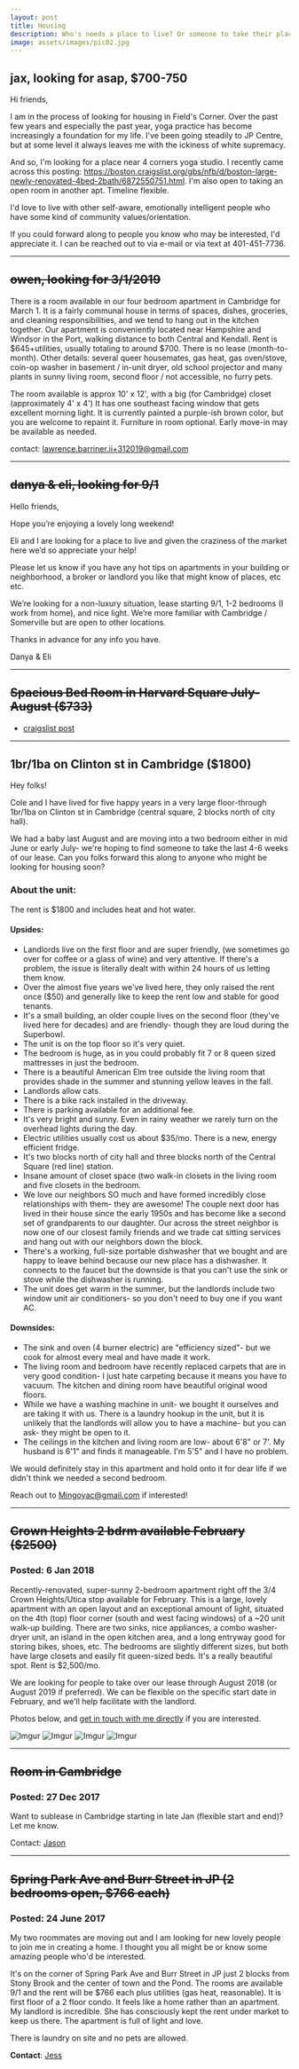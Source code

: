 ```yaml
---
layout: post
title: Housing
description: Who's needs a place to live? Or someone to take their place?
image: assets/images/pic02.jpg
---
```


## jax, looking for asap, $700-750

Hi friends, 

I am in the process of looking for housing in Field's Corner. Over the past few years and especially the past year, yoga practice has become increasingly a foundation for my life. I've been going steadily to JP Centre, but at some level it always leaves me with the ickiness of white supremacy. 

And so, I'm looking for a place near 4 corners yoga studio. I recently came across this posting: https://boston.craigslist.org/gbs/nfb/d/boston-large-newly-renovated-4bed-2bath/6872550751.html. I'm also open to taking an open room in another apt. Timeline flexible.

I'd love to live with other self-aware, emotionally intelligent people who have some kind of community values/orientation.

If you could forward along to people you know who may be interested, I'd appreciate it. I can be reached out to via e-mail or via text at 401-451-7736.

---

## ~~owen, looking for 3/1/2019~~

There is a room available in our four bedroom apartment in Cambridge for March 1. It is a fairly communal house in terms of spaces, dishes, groceries, and cleaning responsibilities, and we tend to hang out in the kitchen together. Our apartment is conveniently located near Hampshire and Windsor in the Port, walking distance to both Central and Kendall. Rent is $645+utilities, usually totaling to around $700. There is no lease (month-to-month). Other details: several queer housemates, gas heat, gas oven/stove, coin-op washer in basement / in-unit dryer, old school projector and many plants in sunny living room, second floor / not accessible, no furry pets. 

The room available is approx 10' x 12', with a big (for Cambridge) closet (approximately 4' x 4') It has one southeast facing window that gets excellent morning light. It is currently painted a purple-ish brown color, but you are welcome to repaint it. Furniture in room optional. Early move-in may be available as needed.

contact: lawrence.barriner.ii+312019@gmail.com 

---

## ~~danya & eli, looking for 9/1~~

Hello friends,

Hope you’re enjoying a lovely long weekend!

Eli and I are looking for a place to live and given the craziness of the market here we’d so appreciate your help! 

Please let us know if you have any hot tips on apartments in your building or neighborhood, a broker or landlord you like that might know of places, etc etc.

We’re looking for a non-luxury situation, lease starting 9/1, 1-2 bedrooms (I work from home), and nice light. We’re more familiar with Cambridge / Somerville but are open to other locations. 

Thanks in advance for any info you have. 

Danya & Eli


---

## ~~Spacious Bed Room in Harvard Square July-August ($733)~~

* [craigslist post](https://boston.craigslist.org/gbs/sub/6575650107.html)

---

## 1br/1ba on Clinton st in Cambridge ($1800)

Hey folks!
 
Cole and I have lived for five happy years in a very large floor-through 1br/1ba on Clinton st in Cambridge (central square, 2 blocks north of city hall).

We had a baby last August and are moving into a two bedroom either in mid June or early July- we're hoping to find someone to take the last 4-6 weeks of our lease. Can you folks forward this along to anyone who might be looking for housing soon?

### About the unit:

The rent is $1800 and includes heat and hot water.

#### Upsides:

- Landlords live on the first floor and are super friendly, (we sometimes go over for coffee or a glass of wine) and very attentive. If there's a problem, the issue is literally dealt with within 24 hours of us letting them know.
- Over the almost five years we've lived here, they only raised the rent once ($50) and generally like to keep the rent low and stable for good tenants.
- It's a small building, an older couple lives on the second floor (they've lived here for decades) and are friendly- though they are loud during the Superbowl.  
- The unit is on the top floor so it's very quiet.
- The bedroom is huge, as in you could probably fit 7 or 8 queen sized mattresses in just the bedroom.
- There is a beautiful American Elm tree outside the living room that provides shade in the summer and stunning yellow leaves in the fall.
- Landlords allow cats.
- There is a bike rack installed in the driveway.
- There is parking available for an additional fee.  
- It's very bright and sunny. Even in rainy weather we rarely turn on the overhead lights during the day.
- Electric utilities usually cost us about $35/mo. There is a new, energy efficient fridge.
- It's two blocks north of city hall and three blocks north of the Central Square (red line) station.
- Insane amount of closet space (two walk-in closets in the living room and five closets in the bedroom.
- We love our neighbors SO much and have formed incredibly close relationships with them- they are awesome! The couple next door has lived in their house since the early 1950s and has become like a second set of grandparents to our daughter. Our across the street neighbor is now one of our closest family friends and we trade cat sitting services and hang out with our neighbors down the block.
- There's a working, full-size portable dishwasher that we bought and are happy to leave behind because our new place has a dishwasher. It connects to the faucet but the downside is that you can't use the sink or stove while the dishwasher is running.
- The unit does get warm in the summer, but the landlords include two window unit air conditioners- so you don't need to buy one if you want AC.

#### Downsides:

- The sink and oven (4 burner electric) are "efficiency sized"- but we cook for almost every meal and have made it work.
- The living room and bedroom have recently replaced carpets that are in very good condition- I just hate carpeting because it means you have to vacuum. The kitchen and dining room have beautiful original wood floors.
-  While we have a washing machine in unit- we bought it ourselves and are taking it with us. There is a laundry hookup in the unit, but it is unlikely that the landlords will allow you to have a machine- but you can ask- they might be open to it.
- The ceilings in the kitchen and living room are low- about 6'8" or 7'. My husband is 6'1" and finds it manageable. I'm 5'5" and I have no problem.
 
We would definitely stay in this apartment and hold onto it for dear life if we didn't think we needed a second bedroom.  

Reach out to Mingoyac@gmail.com if interested!

---

## ~~Crown Heights 2 bdrm available February ($2500)~~

### Posted: 6 Jan 2018

Recently-renovated, super-sunny 2-bedroom apartment right off the 3/4 Crown Heights/Utica stop available for February. This is a large, lovely apartment with an open layout and an exceptional amount of light, situated on the 4th (top) floor corner (south and west facing windows) of a ~20 unit walk-up building. There are two sinks, nice appliances, a combo washer-dryer unit, an island in the open kitchen area, and a long entryway good for storing bikes, shoes, etc. The bedrooms are slightly different sizes, but both have large closets and easily fit queen-sized beds. It's a really beautiful spot. Rent is $2,500/mo.

We are looking for people to take over our lease through August 2018 (or August 2019 if preferred). We can be flexible on the specific start date in February, and we'll help facilitate with the landlord.

Photos below, and [get in touch with me directly](annemariegray@gmail.com) if you are interested.

![Imgur](https://i.imgur.com/P1dhidk.jpg)
![Imgur](https://i.imgur.com/tOQ75iM.jpg)
![Imgur](https://i.imgur.com/UnHSTVD.jpg)
![Imgur](https://i.imgur.com/ufF7eoU.jpg)

---

## ~~Room in Cambridge~~

### Posted: 27 Dec 2017

Want to sublease in Cambridge starting in late Jan (flexible start and end)? Let me know.

Contact: [Jason](mailto:jspicer@mit.edu)

---

## ~~Spring Park Ave and Burr Street in JP (2 bedrooms open, $766 each)~~

### Posted: 24 June 2017

My two roommates are moving out and I am looking for new lovely people to join me in creating a home. I thought you all might be or know some amazing people who'd be interested. 

It's on the corner of Spring Park Ave and Burr Street in JP just 2 blocks from Stony Brook and the center of town and the Pond. The rooms are available 9/1 and the rent will be $766 each plus utilities (gas heat, reasonable). It is first floor of a 2 floor condo. It feels like a home rather than an apartment. My landlord is incredible. She has consciously kept the rent under market to keep us there. The apartment is full of light and love.

There is laundry on site and no pets are allowed. 

**Contact**: [Jess](mailto:jessica.taubner@gmail.comp)